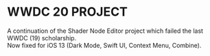 #  WWDC 20 PROJECT

A continuation of the Shader Node Editor project which failed the last WWDC (19) scholarship.  
Now fixed for iOS 13 (Dark Mode, Swift UI, Context Menu, Combine).